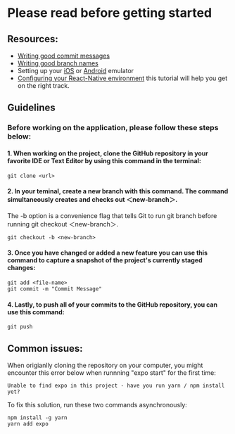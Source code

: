 # Please read before getting started

## Resources:
- [Writing good commit messages](Resources/CommitMessages.md)
- [Writing good branch names](Resources/BranchNames.md)
- Setting up your [iOS](https://www.youtube.com/watch?v=wNINabDpsvQ) or [Android](https://developer.android.com/studio/run/emulator) emulator
- [Configuring your React-Native environment](https://www.youtube.com/watch?v=ql4J6SpLXZA) this tutorial will help you get on the right track. 

## Guidelines
### Before working on the application, please follow these steps below:
#### 1. When working on the project, clone the GitHub repository in your favorite IDE or Text Editor by using this command in the terminal: <br />
```
git clone <url>
``` 
#### 2. In your teminal, create a new branch with this command. The command simultaneously creates and checks out ＜new-branch＞. 
The -b option is a convenience flag that tells Git to run git branch before running git checkout ＜new-branch＞.
```
git checkout -b <new-branch> 
``` 
#### 3. Once you have changed or added a new feature you can use this command to capture a snapshot of the project's currently staged changes:
```
git add <file-name>
git commit -m "Commit Message"
```
#### 4. Lastly, to push all of your commits to the GitHub repository, you can use this command:
```
git push
```

## Common issues:
When origianlly cloning the repository on your computer, you might encounter this error below when runnning "expo start" for the first time:
```
Unable to find expo in this project - have you run yarn / npm install yet?
```
To fix this solution, run these two commands asynchronously:
```
npm install -g yarn
yarn add expo
```


